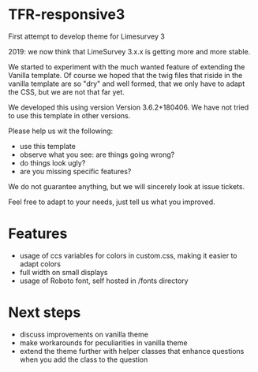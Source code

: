 # TFR-responsive3
First attempt to develop theme for Limesurvey 3

2019: we now think that LimeSurvey 3.x.x is getting more and more stable.

We started to experiment with the much wanted feature of extending the Vanilla template. Of course we hoped that the twig files that riside in the vanilla template are so "dry" and well formed, that we only have to adapt the CSS, but we are not that far yet.

We developed this using version Version 3.6.2+180406. We have not tried to use this template in other versions.

Please help us wit the following: 
* use this template
* observe what you see: are things going wrong?
* do things look ugly?
* are you missing specific features?

We do not guarantee anything, but we will sincerely look at issue tickets.

Feel free to adapt to your needs, just tell us what you improved.

# Features
* usage of ccs variables for colors in custom.css, making it easier to adapt colors
* full width on small displays
* usage of Roboto font, self hosted in /fonts directory

# Next steps
* discuss improvements on vanilla theme
* make workarounds for peculiarities in vanilla theme
* extend the theme further with helper classes that enhance questions when you add the class to the question


